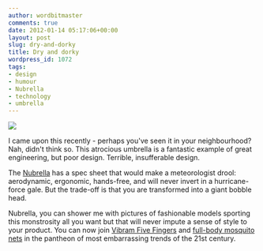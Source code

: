 ```yaml
---
author: wordbitmaster
comments: true
date: 2012-01-14 05:17:06+00:00
layout: post
slug: dry-and-dorky
title: Dry and dorky
wordpress_id: 1072
tags:
- design
- humour
- Nubrella
- technology
- umbrella
---
```


![](http://media.tumblr.com/tumblr_lxnoq5L51d1qfn08u.jpg)




I came upon this recently - perhaps you've seen it in your neighbourhood? Nah, didn't think so. This atrocious umbrella is a fantastic example of great engineering, but poor design. Terrible, insufferable design.




The [Nubrella](http://nubrella.com/) has a spec sheet that would make a meteorologist drool: aerodynamic, ergonomic, hands-free, and will never invert in a hurricane-force gale. But the trade-off is that you are transformed into a giant bobble head.




Nubrella, you can shower me with pictures of fashionable models sporting this monstrosity all you want but that will never impute a sense of style to your product. You can now join [Vibram Five Fingers](http://www.vibramfivefingers.com/index.htm) and [full-body mosquito nets](http://www.rei.com/product/800965/mombasa-mosquito-insect-shield-net-body-suit) in the pantheon of most embarrassing trends of the 21st century.
